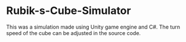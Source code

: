 # Rubik-s-Cube-Simulator

This was a simulation made using Unity game engine and C#. The turn speed of the cube can be adjusted in the source code.
